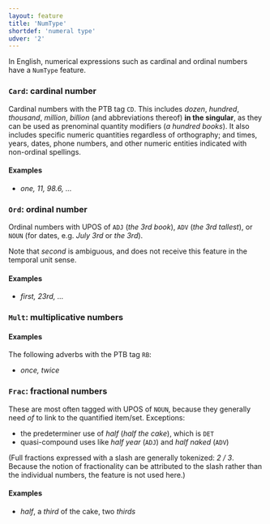 ```yaml
---
layout: feature
title: 'NumType'
shortdef: 'numeral type'
udver: '2'
---
```


In English, numerical expressions such as cardinal and ordinal numbers have a `NumType` feature.

### <a name="Card">`Card`</a>: cardinal number

Cardinal numbers with the PTB tag `CD`. This includes *dozen*, *hundred*, *thousand*, *million*, *billion* (and abbreviations thereof) __in the singular__, as they can be used as prenominal quantity modifiers (*a hundred books*). It also includes specific numeric quantities regardless of orthography; and times, years, dates, phone numbers, and other numeric entities indicated with non-ordinal spellings.

#### Examples

* _one, 11, 98.6, ..._

### <a name="Ord">`Ord`</a>: ordinal number

Ordinal numbers with UPOS of `ADJ` (*the 3rd book*), `ADV` (*the 3rd tallest*), or `NOUN` (for dates, e.g. *July 3rd* or *the 3rd*).

Note that *second* is ambiguous, and does not receive this feature in the temporal unit sense.

#### Examples

* _first, 23rd, ..._

### <a name="Mult">`Mult`</a>: multiplicative numbers

#### Examples

The following adverbs with the PTB tag `RB`:

* _once, twice_

### <a name="Frac">`Frac`</a>: fractional numbers

These are most often tagged with UPOS of `NOUN`, because they generally need *of* to link to the quantified item/set. 
Exceptions:
- the predeterminer use of _half_ (_half the cake_), which is `DET`
- quasi-compound uses like _half year_ (`ADJ`) and _half naked_ (`ADV`)

(Full fractions expressed with a slash are generally tokenized: *2 / 3*. Because the notion of fractionality can be attributed to the slash rather than the individual numbers, the feature is not used here.)

#### Examples

* _half_, a _third_ of the cake, two _thirds_


<!-- Interlanguage links updated Út 9. května 2023, 20:03:43 CEST -->
